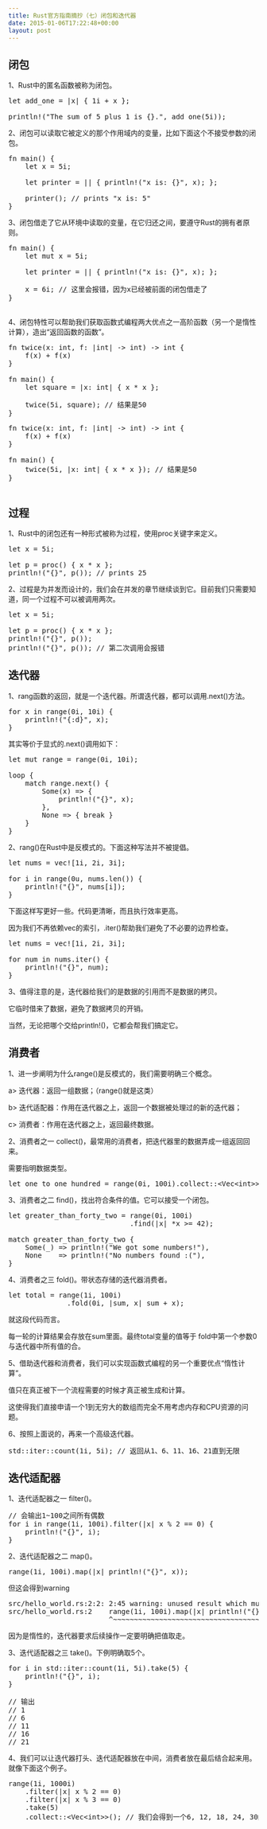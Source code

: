 ```yaml
---
title: Rust官方指南摘抄（七）闭包和迭代器
date: 2015-01-06T17:22:48+00:00
layout: post
---
```


## 闭包

1、Rust中的匿名函数被称为闭包。

<pre>let add_one = |x| { 1i + x };

println!("The sum of 5 plus 1 is {}.", add_one(5i));
</pre>

2、闭包可以读取它被定义的那个作用域内的变量，比如下面这个不接受参数的闭包。

<pre>fn main() {
    let x = 5i;

    let printer = || { println!("x is: {}", x); };

    printer(); // prints "x is: 5"
}
</pre>

3、闭包借走了它从环境中读取的变量，在它归还之间，要遵守Rust的拥有者原则。

<pre>fn main() {
    let mut x = 5i;

    let printer = || { println!("x is: {}", x); };

    x = 6i; // 这里会报错，因为x已经被前面的闭包借走了
}

</pre>

4、闭包特性可以帮助我们获取函数式编程两大优点之一高阶函数（另一个是惰性计算），造出“返回函数的函数”。

<pre>fn twice(x: int, f: |int| -> int) -> int {
    f(x) + f(x)
}

fn main() {
    let square = |x: int| { x * x };

    twice(5i, square); // 结果是50
}
</pre>

<pre>fn twice(x: int, f: |int| -> int) -> int {
    f(x) + f(x)
}

fn main() {
    twice(5i, |x: int| { x * x }); // 结果是50
}

</pre>

## 过程

1、Rust中的闭包还有一种形式被称为过程，使用proc关键字来定义。

<pre>let x = 5i;

let p = proc() { x * x };
println!("{}", p()); // prints 25
</pre>

2、过程是为并发而设计的，我们会在并发的章节继续谈到它。目前我们只需要知道，同一个过程不可以被调用两次。

<pre>let x = 5i;

let p = proc() { x * x };
println!("{}", p());
println!("{}", p()); // 第二次调用会报错
</pre>

## 迭代器

1、rang函数的返回，就是一个迭代器。所谓迭代器，都可以调用.next()方法。

<pre>for x in range(0i, 10i) {
    println!("{:d}", x);
}
</pre>

其实等价于显式的.next()调用如下：

<pre>let mut range = range(0i, 10i);

loop {
    match range.next() {
        Some(x) => {
            println!("{}", x);
        },
        None => { break }
    }
}
</pre>

2、rang()在Rust中是反模式的。下面这种写法并不被提倡。

<pre>let nums = vec![1i, 2i, 3i];

for i in range(0u, nums.len()) {
    println!("{}", nums[i]);
}
</pre>

下面这样写更好一些。代码更清晰，而且执行效率更高。
  
因为我们不再依赖vec的索引，.iter()帮助我们避免了不必要的边界检查。

<pre>let nums = vec![1i, 2i, 3i];

for num in nums.iter() {
    println!("{}", num);
}
</pre>

3、值得注意的是，迭代器给我们的是数据的引用而不是数据的拷贝。
  
它临时借来了数据，避免了数据拷贝的开销。
  
当然，无论把哪个交给println!()，它都会帮我们搞定它。

## 消费者

1、进一步阐明为什么range()是反模式的，我们需要明确三个概念。
  
a> 迭代器：返回一组数据；（range()就是这类）
  
b> 迭代适配器：作用在迭代器之上，返回一个数据被处理过的新的迭代器；
  
c> 消费者：作用在迭代器之上，返回最终数据。

2、消费者之一 collect()，最常用的消费者，把迭代器里的数据弄成一组返回回来。
  
需要指明数据类型。

<pre>let one_to_one_hundred = range(0i, 100i).collect::&lt;Vec&lt;int>>();
</pre>

3、消费者之二 find()，找出符合条件的值。它可以接受一个闭包。

<pre>let greater_than_forty_two = range(0i, 100i)
                             .find(|x| *x >= 42);

match greater_than_forty_two {
    Some(_) => println!("We got some numbers!"),
    None    => println!("No numbers found :("),
}
</pre>

4、消费者之三 fold()。带状态存储的迭代器消费者。

<pre>let total = range(1i, 100i)
              .fold(0i, |sum, x| sum + x);
</pre>

就这段代码而言。
  
每一轮的计算结果会存放在sum里面。最终total变量的值等于 fold中第一个参数0与迭代器中所有值的合。

5、借助迭代器和消费者，我们可以实现函数式编程的另一个重要优点“惰性计算”。
  
值只在真正被下一个流程需要的时候才真正被生成和计算。
  
这使得我们直接申请一个1到无穷大的数组而完全不用考虑内存和CPU资源的问题。

6、按照上面说的，再来一个高级迭代器。

<pre>std::iter::count(1i, 5i); // 返回从1、6、11、16、21直到无限
</pre>

## 迭代适配器

1、迭代适配器之一 filter()。

<pre>// 会输出1~100之间所有偶数
for i in range(1i, 100i).filter(|x| x % 2 == 0) {
    println!("{}", i); 
}
</pre>

2、迭代适配器之二 map()。

<pre>range(1i, 100i).map(|x| println!("{}", x));
</pre>

但这会得到warning

<pre>src/hello_world.rs:2:2: 2:45 warning: unused result which must be used: iterator adaptors are lazy and do nothing unless consumed, #[warn(unused_must_use)] on by default
src/hello_world.rs:2 	range(1i, 100i).map(|x| println!("{}", x));
                     	^~~~~~~~~~~~~~~~~~~~~~~~~~~~~~~~~~~~~~~~~~~
</pre>

因为是惰性的，迭代器要求后续操作一定要明确把值取走。

3、迭代适配器之三 take()。下例明确取5个。

<pre>for i in std::iter::count(1i, 5i).take(5) {
    println!("{}", i);
}

// 输出
// 1
// 6 
// 11
// 16
// 21
</pre>

4、我们可以让迭代器打头、迭代适配器放在中间，消费者放在最后结合起来用。就像下面这个例子。

<pre>range(1i, 1000i)
    .filter(|x| x % 2 == 0)
    .filter(|x| x % 3 == 0)
    .take(5)
    .collect::&lt;Vec&lt;int>>(); // 我们会得到一个6, 12, 18, 24, 30的Vector
</pre>
